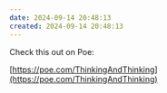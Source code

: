 ```yaml
---
date: 2024-09-14 20:48:13
created: 2024-09-14 20:48:13
---
```


Check this out on Poe:

[https://poe.com/ThinkingAndThinking](https://poe.com/ThinkingAndThinking)